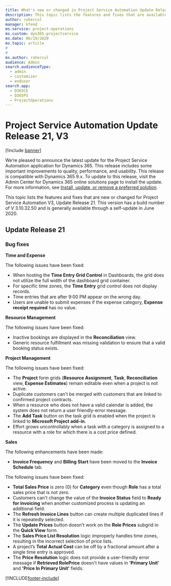 ```yaml
---
title: What's new or changed in Project Service Automation Update Release 21, V3
description: This topic lists the features and fixes that are available in Project Service Automation Update Release 21, V3.
author: ruhercul
manager: kfend
ms.service: project-operations
ms.custom: dyn365-projectservice
ms.date: 06/19/2020
ms.topic: article
#
#
ms.author: ruhercul
audience: Admin
search.audienceType: 
  - admin
  - customizer
  - enduser
search.app: 
  - D365CE
  - D365PS
  - ProjectOperations
---
```


# Project Service Automation Update Release 21, V3

[!include [banner](../includes/psa-now-project-operations.md)]

We’re pleased to announce the latest update for the Project Service Automation application for Dynamics 365. This release includes some important improvements to quality, performance, and usability. This release is compatible with Dynamics 365 9.x. To update to this release, visit the Admin Center for Dynamics 365 online solutions page to install the update. For more information, see [Install, update, or remove a preferred solution](https://docs.microsoft.com/power-platform/admin/install-remove-preferred-solution).

This topic lists the features and fixes that are new or changed for Project Service Automation V3, Update Release 21. This version has a build number of V 3.10.32.50 and is generally available through a self-update in June 2020.

## Update Release 21

### Bug fixes

**Time and Expense**

The following issues have been fixed:

- When hosting the **Time Entry Grid Control** in Dashboards, the grid does not utilize the full width of the dashboard grid container.
- For specific time zones, the **Time Entry** grid control does not display records.
- Time entries that are after 9:00 PM appear on the wrong day.
- Users are unable to submit expenses if the expense category, **Expense receipt required** has no value.

**Resource Management**

The following issues have been fixed:

- Inactive bookings are displayed in the **Reconciliation** view.
- Generic resource fulfillment was missing validation to ensure that a valid booking status exists.

**Project Management**

The following issues have been fixed:

- The **Project** form grids (**Resource Assignment**, **Task**, **Reconciliation** view, **Expense Estimates**) remain editable even when a project is not active.
- Duplicate customers can't be merged with customers that are linked to confirmed project contracts.
- When a resource who does not have a valid calendar is added, the system does not return a user friendly-error message.
- The **Add Task** button on the task grid is enabled when the project is linked to **Microsoft Project add-in**.
- Effort grows uncontrollably when a task with a category is assigned to a resource with a role for which there is a cost price defined.

**Sales**

The following enhancements have been made:

- **Invoice Frequency** and **Billing Start** have been moved to the **Invoice Schedule** tab.

The following issues have been fixed:

- **Total Sales Price** is zero (0) for **Category** even though **Role** has a total sales price that is not zero.
- Customers can't change the value of the **Invoice Status** field to **Ready for invoicing** when another customized process is updating an additional field.
- The **Refresh Invoice Lines** button can create multiple duplicated lines if it is repeatedly selected.
- The **Update Prices** button doesn't work on the **Role Prices** subgrid in the **Quick View** form.
- The **Sales Price List Resolution** logic improperly handles time zones, resulting in the incorrect selection of price lists.
- A project’s **Total Actual Cost** can be off by a fractional amount after a single time entry is approved.
- The **Price Resolution** logic does not provide a user-friendly error message if **Retrieved RolePrice** doesn't have values in **'Primary Unit'** and **'Price In Primary Unit'** fields.


[!INCLUDE[footer-include](../includes/footer-banner.md)]